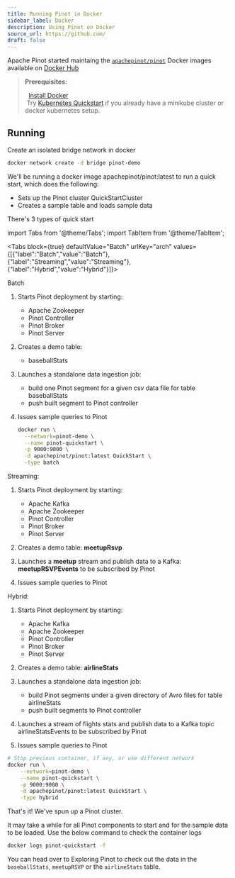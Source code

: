 ```yaml
---
title: Running Pinot in Docker
sidebar_label: Docker
description: Using Pinot on Docker
source_url: https://github.com/
draft: false
---
```


Apache Pinot started maintaing the [`apachepinot/pinot`](https://hub.docker.com/r/apachepinot/pinot) Docker images
available on [Docker Hub](https://hub.docker.com/r/apachepinot/pinot/tags)

> <b>Prerequisites:</b> <br/> <p>&nbsp; <a href="https://hub.docker.com/editions/community/docker-ce-desktop-mac" target="_blank">Install Docker</a><br/> &nbsp;Try <a href="https://hub.docker.com/editions/community/docker-ce-desktop-mac" target="_blank">Kubernetes Quickstart</a> if you already have a minikube cluster or docker kubernetes setup.</p>

## Running

Create an isolated bridge network in docker

```bash
docker network create -d bridge pinot-demo
```

We'll be running a docker image apachepinot/pinot:latest to run a quick start, which does the following:

- Sets up the Pinot cluster QuickStartCluster
- Creates a sample table and loads sample data

There's 3 types of quick start

import Tabs from '@theme/Tabs';
import TabItem from '@theme/TabItem';

<Tabs
  block={true}
  defaultValue="Batch"
  urlKey="arch"
  values={[{"label":"Batch","value":"Batch"},{"label":"Streaming","value":"Streaming"},{"label":"Hybrid","value":"Hybrid"}]}>

<TabItem value="Batch">

Batch

1. Starts Pinot deployment by starting:

   - Apache Zookeeper
   - Pinot Controller
   - Pinot Broker
   - Pinot Server

2. Creates a demo table:

   - baseballStats

3. Launches a standalone data ingestion job:

   - build one Pinot segment for a given csv data file for table baseballStats
   - push built segment to Pinot controller

4. Issues sample queries to Pinot

    ```bash
    docker run \
      --network=pinot-demo \
      --name pinot-quickstart \
      -p 9000:9000 \
      -d apachepinot/pinot:latest QuickStart \
      -type batch
    ```

</TabItem>

<TabItem value="Streaming">

Streaming:

1. Starts Pinot deployment by starting:

   - Apache Kafka
   - Apache Zookeeper
   - Pinot Controller
   - Pinot Broker
   - Pinot Server

1. Creates a demo table: **meetupRsvp**

1. Launches a **meetup** stream and publish data to a Kafka: **meetupRSVPEvents** to be subscribed by Pinot

1. Issues sample queries to Pinot

</TabItem>

<TabItem value="Hybrid">

Hybrid:

1. Starts Pinot deployment by starting:

   - Apache Kafka
   - Apache Zookeeper
   - Pinot Controller
   - Pinot Broker
   - Pinot Server

1. Creates a demo table: **airlineStats**

1. Launches a standalone data ingestion job:

   - build Pinot segments under a given directory of Avro files for table airlineStats
   - push built segments to Pinot controller

1. Launches a stream of flights stats and publish data to a Kafka topic airlineStatsEvents to be subscribed by Pinot

1. Issues sample queries to Pinot

```bash
# Stop previous container, if any, or use different network
docker run \
    --network=pinot-demo \
    --name pinot-quickstart \
    -p 9000:9000 \
    -d apachepinot/pinot:latest QuickStart \
    -type hybrid
```

</TabItem>

</Tabs>

That's it! We've spun up a Pinot cluster.

It may take a while for all Pinot components to start and for the sample data to be loaded. Use the below command to check the container logs

```bash
docker logs pinot-quickstart -f
```

You can head over to  Exploring Pinot to check out the data in the `baseballStats`, `meetupRSVP` or the `airlineStats` table.
